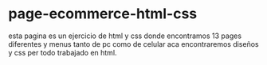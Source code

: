 # page-ecommerce-html-css
esta pagina es un ejercicio de html y css donde encontramos 13 pages diferentes y menus tanto de pc como de celular
aca encontraremos diseños y css per todo trabajado en html.
